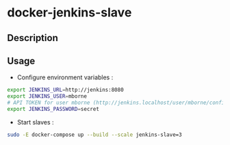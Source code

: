 # docker-jenkins-slave

## Description


## Usage

* Configure environment variables :

```bash
export JENKINS_URL=http://jenkins:8080
export JENKINS_USER=mborne
# API TOKEN for user mborne (http://jenkins.localhost/user/mborne/configure)
export JENKINS_PASSWORD=secret
```

* Start slaves :

```bash
sudo -E docker-compose up --build --scale jenkins-slave=3
```

